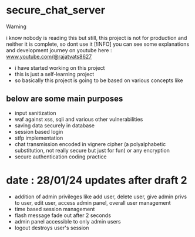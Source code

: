 # secure_chat_server
> [!WARNING]  
> i know nobody is reading this but still, this project is not for production and neither it is complete, so dont use it
> [!INFO]
> you can see some explanations and development journey on youtube here : www.youtube.com/@rajatvats8627

+ i have started working on this project
+ this is just a self-learning project
+ so basically this project is going to be based on various concepts like
## below are some main purposes
+ input sanitization
+ waf against xss, sqli and various other vulnerabilities
+ saving data securely in database
+ session based login
+ stfp implementation
+ chat transmission encoded in vignere cipher (a polyalphabetic substitution, not really secure but just for fun) or any encryption
+ secure authentication coding practice

# date : 28/01/24 updates after draft 2
+ addition of admin privileges like add user, delete user, give admin privs to user, edit user, access admin panel, overall user management
+ time based session management
+ flash message fade out after 2 seconds
+ admin panel accessible to only admin users
+ logout destroys user's session
  
